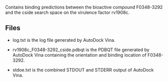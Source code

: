 Contains binding predictions between the bioactive compound F0348-3292 and the cside search space on the virulence factor rv1908c.

## Files

- log.txt is the log file generated by AutoDock Vina.

- rv1908c_F0348-3292_cside.pdbqt is the PDBQT file generated by AutoDock Vina containing the orientation and binding location of F0348-3292.

- stdoe.txt is the combined STDOUT and STDERR output of AutoDock Vina.

